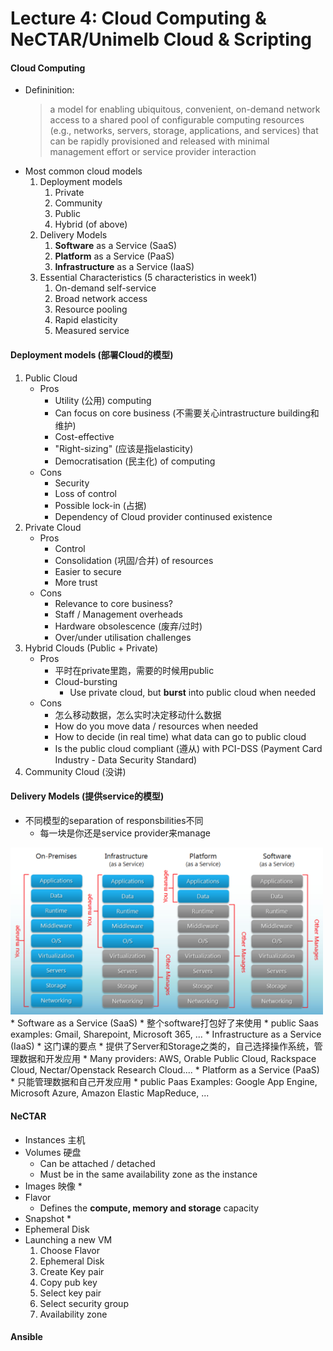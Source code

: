 # Lecture 4: Cloud Computing & NeCTAR/Unimelb Cloud & Scripting

#### Cloud Computing
* Defininition: 
    > a model for enabling ubiquitous, convenient, on-demand network access to a shared pool of configurable computing resources (e.g., networks, servers, storage, applications, and services) that can be rapidly provisioned and released with minimal management effort or service provider interaction
* Most common cloud models
    1. Deployment models
        1. Private
        2. Community
        3. Public
        4. Hybrid (of above)
    2. Delivery Models
        1. **Software** as a Service (SaaS)
        2. **Platform** as a Service (PaaS)
        3. **Infrastructure** as a Service (IaaS)
    3. Essential Characteristics (5 characteristics in week1)
        1. On-demand self-service
        2. Broad network access
        3. Resource pooling
        4. Rapid elasticity
        5. Measured service

#### Deployment models (部署Cloud的模型)
1. Public Cloud
    * Pros
        * Utility (公用) computing
        * Can focus on core business (不需要关心intrastructure building和维护)
        * Cost-effective
        * "Right-sizing" (应该是指elasticity)
        * Democratisation (民主化) of computing
    * Cons
        * Security
        * Loss of control
        * Possible lock-in (占据)
        * Dependency of Cloud provider continused existence
2. Private Cloud
    * Pros
        * Control
        * Consolidation (巩固/合并) of resources
        * Easier to secure
        * More trust
    * Cons
        * Relevance to core business?
        * Staff / Management overheads
        * Hardware obsolescence (废弃/过时)
        * Over/under utilisation challenges
3. Hybrid Clouds (Public + Private)
    * Pros
        * 平时在private里跑，需要的时候用public
        * Cloud-bursting
            * Use private cloud, but **burst** into public cloud when needed
    * Cons
        * 怎么移动数据，怎么实时决定移动什么数据
        * How do you move data / resources when needed
        * How to decide (in real time) what data can go to public cloud
        * Is the public cloud compliant (遵从) with PCI-DSS (Payment Card Industry - Data Security Standard)
4. Community Cloud (没讲)

#### Delivery Models (提供service的模型)
* 不同模型的separation of responsbilities不同 
    * 每一块是你还是service provider来manage
<img src="pic/delivery_models.png" width="500">
* Software as a Service (SaaS)
    * 整个software打包好了来使用
    * public Saas examples: Gmail, Sharepoint, Microsoft 365, ...
* Infrastructure as a Service (IaaS)
    * 这门课的要点
    * 提供了Server和Storage之类的，自己选择操作系统，管理数据和开发应用
    * Many providers: AWS, Orable Public Cloud, Rackspace Cloud, Nectar/Openstack Research Cloud....
* Platform as a Service (PaaS)
    * 只能管理数据和自己开发应用
    * public Paas Examples: Google App Engine, Microsoft Azure, Amazon Elastic MapReduce, ...

#### NeCTAR
* Instances 主机
* Volumes 硬盘
    * Can be attached / detached
    * Must be in the same availability zone as the instance
* Images 映像
    * 
* Flavor
    * Defines the **compute, memory and storage** capacity
* Snapshot
    * 
* Ephemeral Disk
* Launching a new VM
    1. Choose Flavor
    2. Ephemeral Disk
    3. Create Key pair
    4. Copy pub key
    5. Select key pair
    6. Select security group
    7. Availability zone

#### Ansible